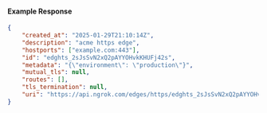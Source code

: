 <!-- Code generated for API Clients. DO NOT EDIT. -->

#### Example Response

```json
{
	"created_at": "2025-01-29T21:10:14Z",
	"description": "acme https edge",
	"hostports": ["example.com:443"],
	"id": "edghts_2sJsSvN2xQ2pAYYOHvkKHUFj42s",
	"metadata": "{\"environment\": \"production\"}",
	"mutual_tls": null,
	"routes": [],
	"tls_termination": null,
	"uri": "https://api.ngrok.com/edges/https/edghts_2sJsSvN2xQ2pAYYOHvkKHUFj42s"
}
```

